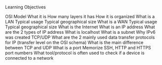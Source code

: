 Learning Objectives

OSI Model
	What it is
	How many layers it has
	How it is organized
What is a LAN
	Typical usage
	Typical geographical size
What is a WAN
	Typical usage
	Typical geographical size
What is the Internet
What is an IP address
What are the 2 types of IP address
What is localhost
What is a subnet
Why IPv6 was created
TCP/UDP
	What are the 2 mainly used data transfer protocols for IP (transfer level on the OSI schema)
	What is the main difference between TCP and UDP
	What is a port
	Memorize SSH, HTTP and HTTPS port numbers
	What tool/protocol is often used to check if a device is connected to a network

